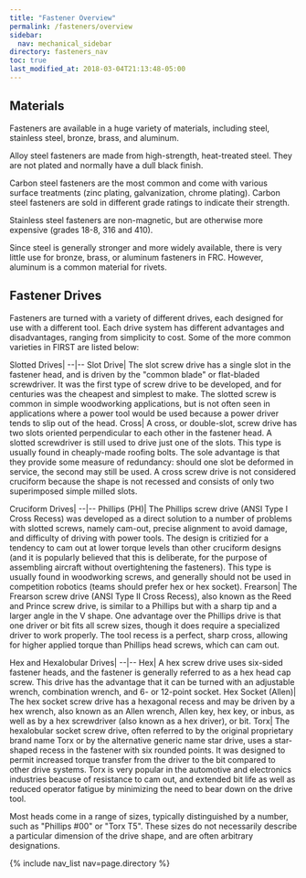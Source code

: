```yaml
---
title: "Fastener Overview"
permalink: /fasteners/overview
sidebar:
  nav: mechanical_sidebar
directory: fasteners_nav
toc: true
last_modified_at: 2018-03-04T21:13:48-05:00
---
```


## Materials

Fasteners are available in a huge variety of materials, including steel, stainless steel, bronze, brass, and aluminum.

Alloy steel fasteners are made from high-strength, heat-treated steel. They are not plated and normally have a dull black finish.

Carbon steel fasteners are the most common and come with various surface treatments (zinc plating, galvanization, chrome plating). Carbon steel fasteners are sold in different grade ratings to indicate their strength.

Stainless steel fasteners are non-magnetic, but are otherwise more expensive (grades 18-8, 316 and 410).

Since steel is generally stronger and more widely available, there is very little use for bronze, brass, or aluminum fasteners in FRC. However, aluminum is a common material for rivets.

## Fastener Drives

Fasteners are turned with a variety of different drives, each designed for use with a different tool. Each drive system has different advantages and disadvantages, ranging from simplicity to cost. Some of the more common varieties in FIRST are listed below:

Slotted Drives|
--|--
Slot Drive| The slot screw drive has a single slot in the fastener head, and is driven by the "common blade" or flat-bladed screwdriver. It was the first type of screw drive to be developed, and for centuries was the cheapest and simplest to make. The slotted screw is common in simple woodworking applications, but is not often seen in applications where a power tool would be used because a power driver tends to slip out of the head.
Cross| A cross, or double-slot, screw drive has two slots oriented perpendicular to each other in the fastener head. A slotted screwdriver is still used to drive just one of the slots. This type is usually found in cheaply-made roofing bolts. The sole advantage is that they provide some measure of redundancy: should one slot be deformed in service, the second may still be used. A cross screw drive is not considered cruciform because the shape is not recessed and consists of only two superimposed simple milled slots.

Cruciform Drives|
--|--
Phillips (PH)| The Phillips screw drive (ANSI Type I Cross Recess) was developed as a direct solution to a number of problems with slotted screws, namely cam-out, precise alignment to avoid damage, and difficulty of driving with power tools. The design is critizied for a tendency to cam out at lower torque levels than other cruciform designs (and it is popularly believed that this is deliberate, for the purpose of assembling aircraft without overtightening the fasteners). This type is usually found in woodworking screws, and generally should not be used in competition robotics (teams should prefer hex or hex socket).
Frearson| The Frearson screw drive (ANSI Type II Cross Recess), also known as the Reed and Prince screw drive, is similar to a Phillips but with a sharp tip and a larger angle in the V shape. One advantage over the Phillips drive is that one driver or bit fits all screw sizes, though it does require a specialized driver to work properly. The tool recess is a perfect, sharp cross, allowing for higher applied torque than Phillips head screws, which can cam out.

Hex and Hexalobular Drives|
--|--
Hex| A hex screw drive uses six-sided fastener heads, and the fastener is generally referred to as a hex head cap screw. This drive has the advantage that it can be turned with an adjustable wrench, combination wrench, and 6- or 12-point socket.
Hex Socket (Allen)| The hex socket screw drive has a hexagonal recess and may be driven by a hex wrench, also known as an Allen wrench, Allen key, hex key, or inbus, as well as by a hex screwdriver (also known as a hex driver), or bit.
Torx| The hexalobular socket screw drive, often referred to by the original proprietary brand name Torx or by the alternative generic name star drive, uses a star-shaped recess in the fastener with six rounded points. It was designed to permit increased torque transfer from the driver to the bit compared to other drive systems. Torx is very popular in the automotive and electronics industries beacuse of resistance to cam out, and extended bit life as well as reduced operator fatigue by minimizing the need to bear down on the drive tool.

Most heads come in a range of sizes, typically distinguished by a number, such as "Phillips #00" or "Torx T5". These sizes do not necessarily describe a particular dimension of the drive shape, and are often arbitrary designations.


{% include nav_list nav=page.directory %}
